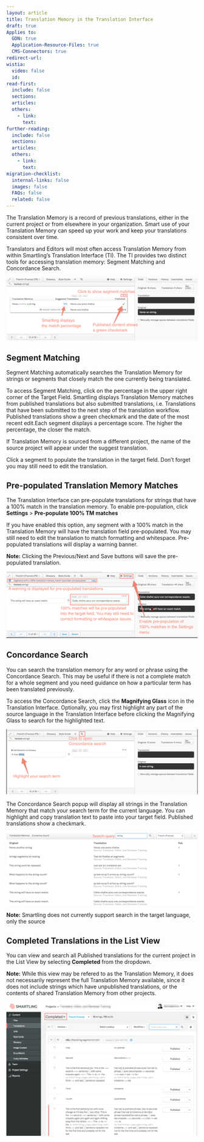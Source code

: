 ```yaml
---
layout: article
title: Translation Memory in the Translation Interface
draft: true
Applies to:
  GDN: true
  Application-Resource-Files: true
  CMS-Connectors: true
redirect-url:
wistia:
  video: false
  id:
read-first:
  include: false
  sections:
  articles:
  others:
    - link:
      text:
further-reading:
  include: false
  sections:
  articles:
  others:
    - link:
      text:
migration-checklist:
  internal-links: false
  images: false
  FAQs: false
  related: false
---
```



The Translation Memory is a record of previous translations, either in the current project or from elsewhere in your organization. Smart use of your Translation Memory can speed up your work and keep your translations consistent over time.

Translators and Editors will most often access Translation Memory from within Smartling’s Translation Interface (TI). The TI provides two distinct tools for accessing translation memory: Segment Matching and Concordance Search.

![](/uploads/versions/tmmi1---x----1172-390x---.png)

## Segment Matching

Segment Matching automatically searches the Translation Memory for strings or segments that closely match the one currently being translated.

To access Segment Matching, click on the percentage in the upper right corner of the Target Field. Smartling displays Translation Memory matches from published translations but also submitted translations, i.e. Translations that have been submitted to the next step of the translation workflow. Published translations show a green checkmark and the date of the most recent edit.Each segment displays a percentage score. The higher the percentage, the closer the match.

If Translation Memory is sourced from a different project, the name of the source project will appear under the suggest translation.

Click a segment to populate the translation in the target field. Don’t forget you may still need to edit the translation.

## **Pre-populated Translation Memory Matches**

The Translation Interface can pre-populate translations for strings that have a 100% match in the translation memory. To enable pre-population, click **Settings** &gt; **Pre-populate 100% TM matches**

If you have enabled this option, any segment with a 100% match in the Translation Memory will have the translation field pre-populated. You may still need to edit the translation to match formatting and whitespace. Pre-populated translations will display a warning banner.

**Note:** Clicking the Previous/Next and Save buttons will save the pre-populated translation.

![](/uploads/versions/tmti2---x----1168-406x---.png)

## **Concordance Search**

You can search the translation memory for any word or phrase using the Concordance Search. This may be useful if there is not a complete match for a whole segment and you need guidance on how a particular term has been translated previously.

To access the Concordance Search, click the **Magnifying Glass** icon in the Translation Interface. Optionally, you may first highlight any part of the source language in the Translation Interface before clicking the Magnifying Glass to search for the highlighted text.

![](/uploads/versions/tmti3---x----1180-403x---.png)

The Concordance Search popup will display all strings in the Translation Memory that match your search term for the current language. You can highlight and copy translation text to paste into your target field. Published translations show a checkmark.

![](/uploads/versions/tmti4---x----1112-424x---.png)

**Note:** Smartling does not currently support search in the target language, only the source

## Completed Translations in the List View

You can view and search all Published translations for the current project in the List View by selecting **Completed** from the dropdown.

**Note:** While this view may be refered to as the Translation Memory, it does not necessarily represent the full Translation Memory available, since it does not include strings which have unpublished translations, or the contents of shared Translation Memory from other projects.

![](/uploads/versions/tmti5---x----1230-860x---.png)